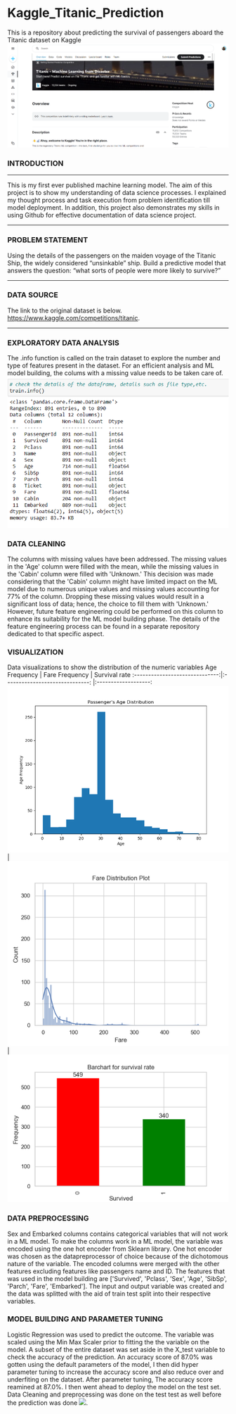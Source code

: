 # Kaggle_Titanic_Prediction
This is a repository about predicting the survival of passengers aboard the Titanic dataset on Kaggle
![Kaggle](https://github.com/Toheeb-Balogun/Kaggle_Titanic_Prediction/blob/main/Titanic_Snaphot.png)

 ### INTRODUCTION
-------------------------------------------------------------------------------------------------------------------------------------------------------
This is my first ever published machine learning model. The aim of this project is to show my understanding of data science processes. I explained my thought process and task execution from problem identification till model deployment. In addition, this project also demonstrates my skills in using Github for effective documentation of data science project.

--------------------------------------------------------------------------------------------------------------------------------------------------------
### PROBLEM STATEMENT
Using the details of the passengers on the maiden voyage of the Titanic Ship, the widely considered “unsinkable” ship. Build a predictive model that answers the question: “what sorts of people were more likely to survive?”

---------------------------------------------------------------------------------------------------------------------------------------------------------
### DATA SOURCE
The link to the original dataset is below.
https://www.kaggle.com/competitions/titanic.

-------------------------------------------------------------------------------------------------------------------------------------------------------------
### EXPLORATORY DATA ANALYSIS
The .info function is called on the train dataset to explore the number and type of features present in the dataset. For an efficient  analysis and ML model building, the colums with a missing  value needs to be taken care of.  
![train_snapshot](https://github.com/Toheeb-Balogun/Kaggle_Titanic_Prediction/blob/main/Train_dataset_info.png)

### DATA CLEANING
The columns with missing values have been addressed. The missing values in the 'Age' column were filled with the mean, while the missing values in the 'Cabin' column were filled with 'Unknown.' This decision was made considering that the 'Cabin' column might have limited impact on the ML model due to numerous unique values and missing values accounting for 77% of the column. Dropping these missing values would result in a significant loss of data; hence, the choice to fill them with 'Unknown.' However, future feature engineering could be performed on this column to enhance its suitability for the ML model building phase. The details of the feature engineering process can be found in a separate repository dedicated to that specific aspect. 

### VISUALIZATION

Data visualizations to show the distribution of the numeric variables 
Age Frequency                   |                  Fare Frequency    |      Survival rate
:------------------------------:|:------------------------------:    |:-------------------:
![](Age_Frequency.png)          |      ![](fare_Frequency.png)       |![](survival_rate.png)

### DATA PREPROCESSING
Sex and Embarked columns contains categorical variables that will not work in a ML model. To make the columns work in a ML model, the variable was encoded using the one hot encoder from Sklearn library. One hot encoder was chosen as the datapreprocessor of choice because of the dichotomous nature of the variable. The encoded columns were merged with the other features excluding features like passengers name and ID. The features that was used in the model building are  ['Survived', 'Pclass',	'Sex',	'Age',	'SibSp',	'Parch',		'Fare',	'Embarked']. The input and output variable was created and the data was splitted with the aid of train test split into their respective variables. 

### MODEL BUILDING AND PARAMETER TUNING
Logistic Regression was used to predict the outcome. The variable was scaled using the Min Max Scaler prior to fitting the the variable on the model. A subset of the entire dataset was set aside in the X_test variable to check the accuracy of the prediction. An accuracy score of 87.0% was gotten using the default parameters of the model, I then did hyper parameter tuning to increase the accuracy score and also reduce over and underfiting on the dataset. After parameter tuning, The accuracy score reamined at 87.0%. I then went ahead to deploy the model on the test set. Data Cleaning and preprocessing was done on the test test as well before the prediction was done
![](Titanic_Prediction.ipynb).



